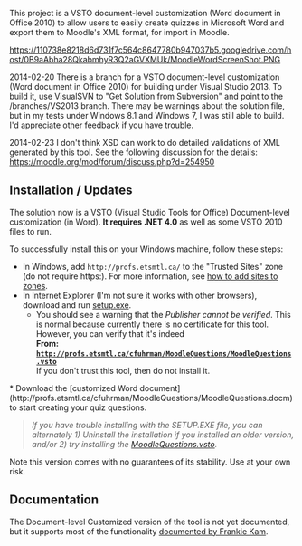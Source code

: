 

This project is a VSTO document-level customization (Word document in Office 2010) to allow users to easily create quizzes in Microsoft Word and export them to Moodle's XML format, for import in Moodle.

https://110738e8218d6d731f7c564c8647780b947037b5.googledrive.com/host/0B9aAbha28QkabmhyR3Q2aGVXMUk/MoodleWordScreenShot.PNG

2014-02-20 There is a branch for a VSTO document-level customization (Word document in Office 2010) for building under Visual Studio 2013. To build it, use VisualSVN to "Get Solution from Subversion" and point to the /branches/VS2013 branch. There may be warnings about the solution file, but in my tests under Windows 8.1 and Windows 7, I was still able to build. I'd appreciate other feedback if you have trouble.

2014-02-23 I don't think XSD can work to do detailed validations of XML generated by this tool. See the following discussion for the details: https://moodle.org/mod/forum/discuss.php?d=254950

## Installation / Updates ##
The solution now is a VSTO (Visual Studio Tools for Office) Document-level customization (in Word). **It requires .NET 4.0** as well as some VSTO 2010 files to run.

To successfully install this on your Windows machine, follow these steps:
  * In Windows, add `http://profs.etsmtl.ca/` to the "Trusted Sites" zone (do not require https:). For more information, see [how to add sites to zones](http://windows.microsoft.com/en-us/windows/security-zones-adding-removing-websites).
  * In Internet Explorer (I'm not sure it works with other browsers), download and run [setup.exe](http://profs.etsmtl.ca/cfuhrman/MoodleQuestions/setup.exe).
    * You should see a warning that the _Publisher cannot be verified_. This is normal because currently there is no certificate for this tool. However, you can verify that it's indeed <br><b>From: <code>http://profs.etsmtl.ca/cfuhrman/MoodleQuestions/MoodleQuestions.vsto</code></b><br>If you don't trust this tool, then do not install it.<br>
</li></ul>  * Download the [customized Word document](http://profs.etsmtl.ca/cfuhrman/MoodleQuestions/MoodleQuestions.docm) to start creating your quiz questions.

> _If you have trouble installing with the SETUP.EXE file, you can alternately 1) Uninstall the installation if you installed an older version, and/or 2) try installing the [MoodleQuestions.vsto](http://profs.etsmtl.ca/cfuhrman/MoodleQuestions/MoodleQuestions.vsto)._

Note this version comes with no guarantees of its stability. Use at your own risk.

## Documentation ##

The Document-level Customized version of the tool is not yet documented, but it supports most of the functionality [documented by Frankie Kam](http://moodurian.blogspot.ca/2013/02/the-best-way-to-create-moodle-quiz.html).